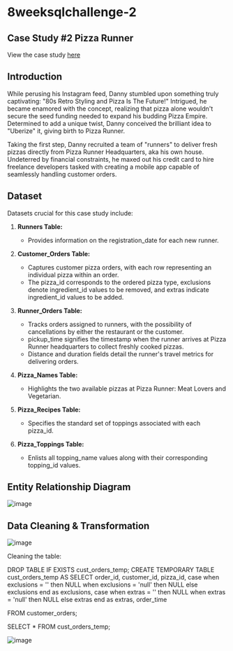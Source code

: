 # 8weeksqlchallenge-2

## Case Study #2 Pizza Runner
View the case study [here](https://8weeksqlchallenge.com/case-study-2/)

## Introduction

While perusing his Instagram feed, Danny stumbled upon something truly captivating: "80s Retro Styling and Pizza Is The Future!" Intrigued, he became enamored with the concept, realizing that pizza alone wouldn't secure the seed funding needed to expand his budding Pizza Empire. Determined to add a unique twist, Danny conceived the brilliant idea to "Uberize" it, giving birth to Pizza Runner.

Taking the first step, Danny recruited a team of "runners" to deliver fresh pizzas directly from Pizza Runner Headquarters, aka his own house. Undeterred by financial constraints, he maxed out his credit card to hire freelance developers tasked with creating a mobile app capable of seamlessly handling customer orders.

## Dataset

Datasets crucial for this case study include:

1. **Runners Table:**
   - Provides information on the registration_date for each new runner.

2. **Customer_Orders Table:**
   - Captures customer pizza orders, with each row representing an individual pizza within an order. 
   - The pizza_id corresponds to the ordered pizza type, exclusions denote ingredient_id values to be removed, and extras indicate ingredient_id values to be added.

3. **Runner_Orders Table:**
   - Tracks orders assigned to runners, with the possibility of cancellations by either the restaurant or the customer.
   - pickup_time signifies the timestamp when the runner arrives at Pizza Runner headquarters to collect freshly cooked pizzas.
   - Distance and duration fields detail the runner's travel metrics for delivering orders.

4. **Pizza_Names Table:**
   - Highlights the two available pizzas at Pizza Runner: Meat Lovers and Vegetarian.
  
5. **Pizza_Recipes Table:**
   - Specifies the standard set of toppings associated with each pizza_id.
  
6. **Pizza_Toppings Table:**
   - Enlists all topping_name values along with their corresponding topping_id values.

  

## Entity Relationship Diagram

![image](https://github.com/alankritm95/8weeksqlchallenge-2/assets/129503746/645f746a-b24c-4312-bbc4-b7d6ff84b1ff)
  

## Data Cleaning & Transformation

![image](https://github.com/alankritm95/8weeksqlchallenge-2/assets/129503746/2afdbb7c-f4d9-485d-9ee2-b7a79a5a12a3)

Cleaning the table:

DROP TABLE IF EXISTS cust_orders_temp;
CREATE TEMPORARY TABLE cust_orders_temp AS
SELECT order_id, customer_id, pizza_id,
case when exclusions = ''  then NULL 
when exclusions = 'null' then NULL 
else exclusions end as exclusions,
case when extras = '' then NULL
when extras = 'null' then NULL
else extras end as extras, order_time

FROM customer_orders;

SELECT * FROM cust_orders_temp;

![image](https://github.com/alankritm95/8weeksqlchallenge-2/assets/129503746/de0327c8-f6c9-41f8-a1d7-c3241375cdb7)


